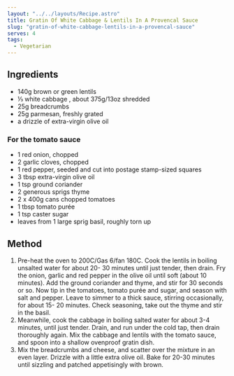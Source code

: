 ```yaml
---
layout: "../../layouts/Recipe.astro"
title: Gratin Of White Cabbage & Lentils In A Provencal Sauce
slug: "gratin-of-white-cabbage-lentils-in-a-provencal-sauce"
serves: 4
tags:
  - Vegetarian
---
```


## Ingredients

- 140g brown or green lentils
- ⅓ white cabbage , about 375g/13oz shredded
- 25g breadcrumbs
- 25g parmesan, freshly grated
- a drizzle of extra-virgin olive oil

### For the tomato sauce

- 1 red onion, chopped
- 2 garlic cloves, chopped
- 1 red pepper, seeded and cut into postage stamp-sized squares
- 3 tbsp extra-virgin olive oil
- 1 tsp ground coriander
- 2 generous sprigs thyme
- 2 x 400g cans chopped tomatoes
- 1 tbsp tomato purée
- 1 tsp caster sugar
- leaves from 1 large sprig basil, roughly torn up

## Method

1. Pre-heat the oven to 200C/Gas 6/fan 180C. Cook the lentils in boiling unsalted water for about 20- 30 minutes until just tender, then drain. Fry the onion, garlic and red pepper in the olive oil until soft (about 10 minutes). Add the ground coriander and thyme, and stir for 30 seconds or so. Now tip in the tomatoes, tomato purée and sugar, and season with salt and pepper. Leave to simmer to a thick sauce, stirring occasionally, for about 15- 20 minutes. Check seasoning, take out the thyme and stir in the basil.
1. Meanwhile, cook the cabbage in boiling salted water for about 3-4 minutes, until just tender. Drain, and run under the cold tap, then drain thoroughly again. Mix the cabbage and lentils with the tomato sauce, and spoon into a shallow ovenproof gratin dish.
1. Mix the breadcrumbs and cheese, and scatter over the mixture in an even layer. Drizzle with a little extra olive oil. Bake for 20-30 minutes until sizzling and patched appetisingly with brown.